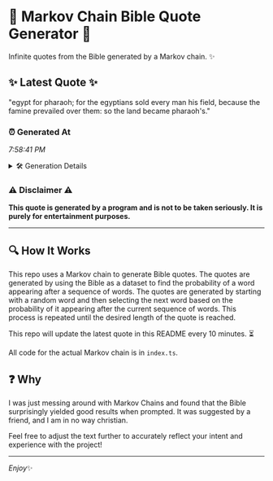 # 📖 Markov Chain Bible Quote Generator 📖

Infinite quotes from the Bible generated by a Markov chain. ✨

## ✨ Latest Quote ✨
"egypt for pharaoh; for the egyptians sold every man his field, because the famine prevailed over them: so the land became pharaoh's."

### ⏰ Generated At
*7:58:41 PM*

<details>
    <summary>🛠️ Generation Details</summary>
    <p>
        <strong>🌱 Seed:</strong> egypt<br>
        <strong>🔄 Iterations:</strong> 21<br>
        <strong>📜 Context History:</strong><br>[ egypt ]: for<br>[ egypt, for ]: pharaoh;<br>[ egypt, for, pharaoh; ]: for<br>[ egypt, for, pharaoh;, for ]: the<br>[ egypt, for, pharaoh;, for, the ]: egyptians<br>[ egypt, for, pharaoh;, for, the, egyptians ]: sold<br>[ for, pharaoh;, for, the, egyptians, sold ]: every<br>[ pharaoh;, for, the, egyptians, sold, every ]: man<br>[ for, the, egyptians, sold, every, man ]: his<br>[ the, egyptians, sold, every, man, his ]: field,<br>[ egyptians, sold, every, man, his, field, ]: because<br>[ sold, every, man, his, field,, because ]: the<br>[ every, man, his, field,, because, the ]: famine<br>[ man, his, field,, because, the, famine ]: prevailed<br>[ his, field,, because, the, famine, prevailed ]: over<br>[ field,, because, the, famine, prevailed, over ]: them:<br>[ because, the, famine, prevailed, over, them: ]: so<br>[ the, famine, prevailed, over, them:, so ]: the<br>[ famine, prevailed, over, them:, so, the ]: land<br>[ prevailed, over, them:, so, the, land ]: became<br>[ over, them:, so, the, land, became ]: pharaoh's.<br>
    </p>
</details>

### ⚠️ Disclaimer ⚠️
**This quote is generated by a program and is not to be taken seriously. It is purely for entertainment purposes.**

---

## 🔍 How It Works

This repo uses a Markov chain to generate Bible quotes. The quotes are generated by using the Bible as a dataset to find the probability of a word appearing after a sequence of words. The quotes are generated by starting with a random word and then selecting the next word based on the probability of it appearing after the current sequence of words. This process is repeated until the desired length of the quote is reached.

This repo will update the latest quote in this README every 10 minutes. ⏳

All code for the actual Markov chain is in `index.ts`.

## ❓ Why

I was just messing around with Markov Chains and found that the Bible surprisingly yielded good results when prompted. 
It was suggested by a friend, and I am in no way christian.

Feel free to adjust the text further to accurately reflect your intent and experience with the project!

---

*Enjoy*✨
